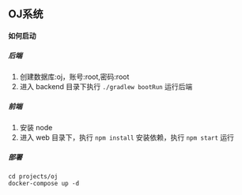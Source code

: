 ## OJ系统

#### 如何启动

##### 后端

1. 创建数据库:oj，账号:root,密码:root
2. 进入 backend 目录下执行 `./gradlew bootRun` 运行后端


##### 前端

1. 安装 node
2. 进入 web 目录下，执行 `npm install` 安装依赖，执行 `npm start` 运行

##### 部署

```
cd projects/oj
docker-compose up -d
```